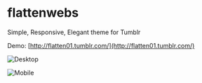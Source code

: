 # flattenwebs
Simple, Responsive, Elegant theme for Tumblr


Demo: [http://flatten01.tumblr.com/](http://flatten01.tumblr.com/)

![Desktop](http://spaghetti-san.github.io/image/1.jpg)

![Mobile](http://spaghetti-san.github.io/image/2.png)

